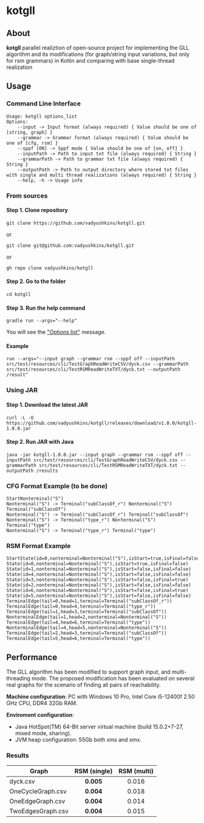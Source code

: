 # kotgll


## About
**kotgll** parallel realiztion of open-source project for implementing the GLL algorithm and its modifications (for graph/string input variations, but only for rsm grammars) in Kotlin and comparing with base single-thread realization

## Usage

### Command Line Interface

```text
Usage: kotgll options_list
Options: 
    --input -> Input format (always required) { Value should be one of [string, graph] }
    --grammar -> Grammar format (always required) { Value should be one of [cfg, rsm] }
    --sppf [ON] -> Sppf mode { Value should be one of [on, off] }
    --inputPath -> Path to input txt file (always required) { String }
    --grammarPath -> Path to grammar txt file (always required) { String }
    --outputPath -> Path to output directory where stored txt files with single and multi thread realizations (always required) { String }
    --help, -h -> Usage info
```

### From sources

#### Step 1. Clone repository

`git clone https://github.com/vadyushkins/kotgll.git`

or 

`git clone git@github.com:vadyushkins/kotgll.git`

or 

`gh repo clone vadyushkins/kotgll`

#### Step 2. Go to the folder

`cd kotgll`

#### Step 3. Run the help command

`gradle run --args="--help"`

You will see the ["Options list"](https://github.com/vadyushkins/kotgll#command-line-interface) message.

#### Example

```text
run --args="--input graph --grammar rsm --sppf off --inputPath src/test/resources/cli/TestGraphReadWriteCSV/dyck.csv --grammarPath src/test/resources/cli/TestRSMReadWriteTXT/dyck.txt --outputPath /result"
```

### Using JAR

#### Step 1. Download the latest JAR

```text
curl -L -O https://github.com/vadyushkins/kotgll/releases/download/v1.0.0/kotgll-1.0.0.jar
```

#### Step 2. Run JAR with Java

```text
java -jar kotgll-1.0.0.jar --input graph --grammar rsm --sppf off --inputPath src/test/resources/cli/TestGraphReadWriteCSV/dyck.csv --grammarPath src/test/resources/cli/TestRSMReadWriteTXT/dyck.txt --outputPath /results
```
### CFG Format Example (to be done)

```text
StartNonterminal("S")
Nonterminal("S") -> Terminal("subClassOf_r") Nonterminal("S") Terminal("subClassOf")
Nonterminal("S") -> Terminal("subClassOf_r") Terminal("subClassOf")
Nonterminal("S") -> Terminal("type_r") Nonterminal("S") Terminal("type")
Nonterminal("S") -> Terminal("type_r") Terminal("type")
```

### RSM Format Example

```text
StartState(id=0,nonterminal=Nonterminal("S"),isStart=true,isFinal=false)
State(id=0,nonterminal=Nonterminal("S"),isStart=true,isFinal=false)
State(id=1,nonterminal=Nonterminal("S"),isStart=false,isFinal=false)
State(id=4,nonterminal=Nonterminal("S"),isStart=false,isFinal=false)
State(id=3,nonterminal=Nonterminal("S"),isStart=false,isFinal=true)
State(id=2,nonterminal=Nonterminal("S"),isStart=false,isFinal=false)
State(id=6,nonterminal=Nonterminal("S"),isStart=false,isFinal=true)
State(id=5,nonterminal=Nonterminal("S"),isStart=false,isFinal=false)
TerminalEdge(tail=0,head=1,terminal=Terminal("subClassOf_r"))
TerminalEdge(tail=0,head=4,terminal=Terminal("type_r"))
TerminalEdge(tail=1,head=3,terminal=Terminal("subClassOf"))
NonterminalEdge(tail=1,head=2,nonterminal=Nonterminal("S"))
TerminalEdge(tail=4,head=6,terminal=Terminal("type"))
NonterminalEdge(tail=4,head=5,nonterminal=Nonterminal("S"))
TerminalEdge(tail=2,head=3,terminal=Terminal("subClassOf"))
TerminalEdge(tail=5,head=6,terminal=Terminal("type"))
```

## Performance

The GLL algorithm has been modified to support graph input, and multi-threading mode.
The proposed modification has been evaluated on several real graphs for the scenario of finding all pairs of reachability.

**Machine configuration**: PC with Windows 10 Pro, Intel Core i5-12400f 2.50 GHz CPU, DDR4 32Gb RAM.

**Enviroment configuration**: 
* Java HotSpot(TM) 64-Bit server virtual machine (build 15.0.2+7-27, mixed mode, sharing).
* JVM heap configuration: 55Gb both xms and xmx.

### Results


| Graph                 | RSM (single)	 | RSM (multi) |
|-----------------------|:-------------:|:-----------:|
| 	  dyck.csv           |   **0.005**   |    0.016    |
| 	  OneCycleGraph.csv	 |   **0.004**   |    0.018    |
| 	 OneEdgeGraph.csv    |   **0.004**   |    0.014    |
| 	TwoEdgesGraph.csv  	 |   **0.004**   |    0.015    |

